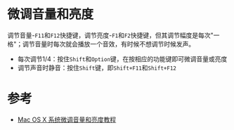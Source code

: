# 微调音量和亮度

调节音量-`F11`和`F12`快捷键，调节亮度-`F1`和`F2`快捷键，但其调节幅度是每次"一格"；调节音量时每次就会播放一个音效，有时候不想调节时候发声。

* 每次调节1/4：按住`Shift`和`Option`键，在按相应的功能键即可微调音量或亮度
* 调节声音时静音：按住`Shift`键，即`Shift+F11`和`Shift+F12`

# 参考

* [Mac OS X 系统微调音量和亮度教程](http://www.ifunmac.com/2012/10/mac-os-x-weitiao/)